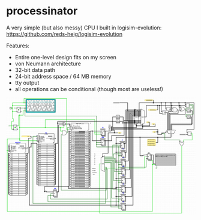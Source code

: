 # processinator
A very simple (but also messy) CPU I built in logisim-evolution: https://github.com/reds-heig/logisim-evolution

Features:
 - Entire one-level design fits on my screen
 - von Neumann architecture
 - 32-bit data path
 - 24-bit address space / 64 MB memory
 - tty output
 - all operations can be conditional (though most are useless!)

![logisim-evolution screenshot](hello.png?raw=true "Logisim-evolution screenshot")

